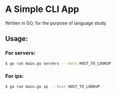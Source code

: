 # A Simple CLI App

Written in GO, for the purpose of language study.

## Usage:

### For servers:

```bash
$ go run main.go servers ---host HOST_TO_LOOKUP
```

### For ips:

```bash
$ go run main.go ip ---host HOST_TO_LOOKUP
```